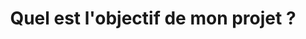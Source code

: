 ---
slug: question-1-pme
title: Quel est l'objectif de mon projet ?
category: top-audit
subcategory: question-pme
sort: 1
icon: goal-digital.png
description: Nous nous rendons souvent compte que le fait de mettre à plat les aspects fonctionnels et le détail technique oblige le porteur de projet à se poser des questions sur les éléments essentiels de son projet et donc les choix à opérer en priorité.
question: yes
---